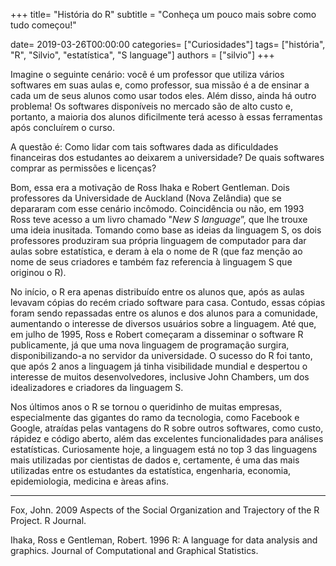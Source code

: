 +++
title= "História do R"
subtitle = "Conheça um pouco mais sobre como tudo começou!"

date= 2019-03-26T00:00:00
categories= ["Curiosidades"]
tags= ["história", "R", "Silvio", "estatística",  "S language"]
authors = ["silvio"]
+++

Imagine o seguinte cenário: você é um professor que utiliza vários
softwares em suas aulas e, como professor, sua missão é a de ensinar a
cada um de seus alunos como usar todos eles. Além disso, ainda há outro
problema! Os softwares disponíveis no mercado são de alto custo e,
portanto, a maioria dos alunos dificilmente terá acesso à essas
ferramentas após concluírem o curso.

A questão é: Como lidar com tais softwares dada as dificuldades
financeiras dos estudantes ao deixarem a universidade? De quais
softwares comprar as permissões e licenças?

Bom, essa era a motivação de Ross Ihaka e Robert Gentleman. Dois
professores da Universidade de Auckland (Nova Zelândia) que se depararam
com esse cenário incômodo. Coincidência ou não, em 1993 Ross teve acesso
a um livro chamado "*New S language*”, que lhe trouxe uma ideia
inusitada. Tomando como base as ideias da linguagem S, os dois
professores produziram sua própria linguagem de computador para dar
aulas sobre estatística, e deram à ela o nome de R (que faz menção ao
nome de seus criadores e também faz referencia à linguagem S que
originou o R).

No início, o R era apenas distribuído entre os alunos que, após as aulas
levavam cópias do recém criado software para casa. Contudo, essas cópias
foram sendo repassadas entre os alunos e dos alunos para a comunidade,
aumentando o interesse de diversos usuários sobre a linguagem. Até que,
em julho de 1995, Ross e Robert começaram a disseminar o software R
publicamente, já que uma nova linguagem de programação surgira,
disponibilizando-a no servidor da universidade. O sucesso do R foi
tanto, que após 2 anos a linguagem já tinha visibilidade mundial e
despertou o interesse de muitos desenvolvedores, inclusive John
Chambers, um dos idealizadores e criadores da linguagem S.

Nos últimos anos o R se tornou o queridinho de muitas empresas,
especialmente das gigantes do ramo da tecnologia, como Facebook e
Google, atraídas pelas vantagens do R sobre outros softwares, como
custo, rápidez e código aberto, além das excelentes funcionalidades para
análises estatísticas. Curiosamente hoje, a linguagem está no top 3 das
linguagens mais utilizadas por cientistas de dados e, certamente, é uma
das mais utilizadas entre os estudantes da estatística, engenharia,
economia, epidemiologia, medicina e àreas afins.

---

  Fox, John. 2009 Aspects of the Social Organization and Trajectory of
  the R Project. R Journal.
  
  Ihaka, Ross e Gentleman, Robert. 1996 R: A language for data
  analysis and graphics. Journal of Computational and Graphical
  Statistics.
